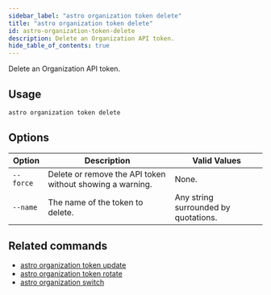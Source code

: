 ```yaml
---
sidebar_label: "astro organization token delete"
title: "astro organization token delete"
id: astro-organization-token-delete
description: Delete an Organization API token.
hide_table_of_contents: true
---
```


Delete an Organization API token.

## Usage

```sh
astro organization token delete
```

## Options

| Option            | Description                                                                                                                             | Valid Values  |
| ----------------- | --------------------------------------------------------------------------------------------------------------------------------------- | ------------- |
| `--force`   | Delete or remove the API token without showing a warning.                                                                                                     | None.   |
| `--name` |The name of the token to delete. | Any string surrounded by quotations. |

## Related commands

- [astro organization token update](cli/astro-organization-token-update.md)
- [astro organization token rotate](cli/astro-organization-token-rotate.md)
- [astro organization switch](cli/astro-organization-switch.md)